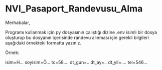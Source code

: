 # NVI_Pasaport_Randevusu_Alma

Merhabalar,

Programı kullanmak için py dosyasının çalıştığı dizine .env isimli bir dosya oluşturup bu dosyanın içerisinde randevu alınması için gerekli bilgileri aşağıdaki örnekteki formatta yazınız.


Örnek:

isim=H...
soyisim=Ö...
tc=58....
dt_gun=..
dt_ay=..
dt_yil=....
tel=546...
